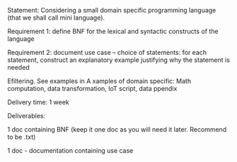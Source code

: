 Statement: Considering a small domain specific programming language (that we shall call mini language). 

Requirement 1: define BNF for the lexical and syntactic constructs of the language 

Requirement 2: document use case – choice of statements: for each statement, construct an explanatory example justifying why the statement is needed 

Efiltering. See examples in A xamples of domain specific: Math computation, data transformation, IoT script, data ppendix 

Delivery time: 1 week 

Deliverables: 

1 doc containing BNF (keep it one doc as you will need it later. Recommend to be .txt) 

1 doc - documentation containing use case 